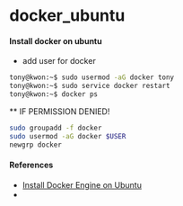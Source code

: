 # docker_ubuntu


#### Install docker on ubuntu

* add user for docker
```bash
tony@kwon:~$ sudo usermod -aG docker tony
tony@kwon:~$ sudo service docker restart
tony@kwon:~$ docker ps
```

** IF PERMISSION DENIED!
```bash
sudo groupadd -f docker
sudo usermod -aG docker $USER
newgrp docker
```

#### References
* [Install Docker Engine on Ubuntu](https://docs.docker.com/engine/install/ubuntu/)
* 
